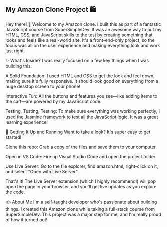  ## My Amazon Clone Project 🛍️
Hey there! 👋 Welcome to my Amazon clone. I built this as part of a fantastic JavaScript course from SuperSimpleDev. It was an awesome way to put my HTML, CSS, and JavaScript skills to the test by creating something that looks and feels like a real-world site. It's a front-end-only project, so the focus was all on the user experience and making everything look and work just right.

✨ What's Inside?
I was really focused on a few key things when I was building this:

A Solid Foundation: I used HTML and CSS to get the look and feel down, making sure it's fully responsive. It should look good on everything from a huge desktop screen to your phone!

Interactive Fun: All the buttons and features you see—like adding items to the cart—are powered by my JavaScript code.

Testing, Testing, Testing: To make sure everything was working perfectly, I used the Jasmine framework to test all the JavaScript logic. It was a great learning experience!

🚀 Getting It Up and Running
Want to take a look? It's super easy to get started!

Clone this repo: Grab a copy of the files and save them to your computer.

Open in VS Code: Fire up Visual Studio Code and open the project folder.

Use Live Server: Go to the file explorer, find amazon.html, right-click on it, and select "Open with Live Server".

That's it! The Live Server extension (which I highly recommend!) will pop open the page in your browser, and you'll get live updates as you explore the code.

✍️ About Me
I'm a self-taught developer who's passionate about building things. I created this Amazon clone while taking a full-stack course from SuperSimpleDev. This project was a major step for me, and I'm really proud of how it turned out!
